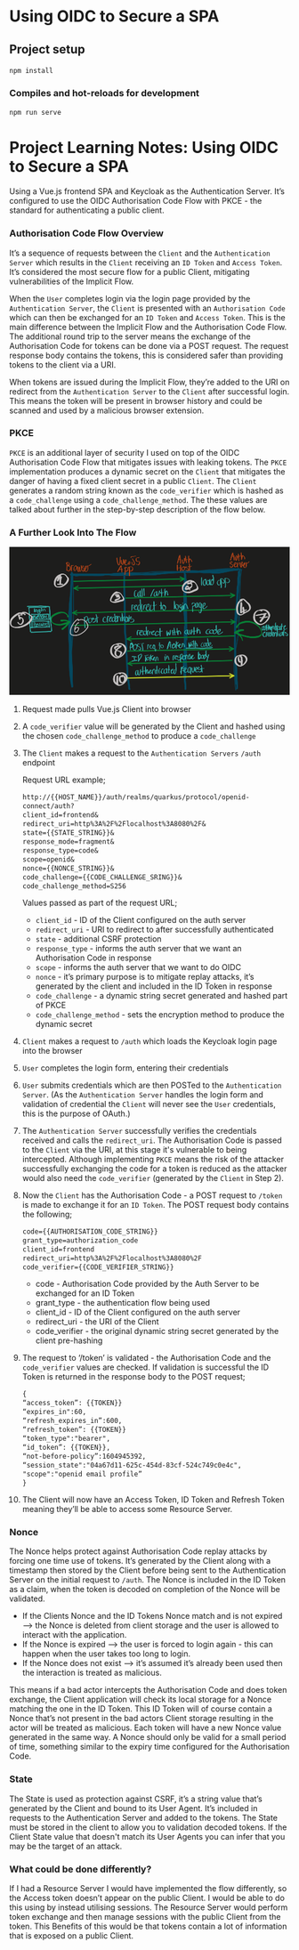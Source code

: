 # Using OIDC to Secure a SPA #

## Project setup ###
```
npm install
```

### Compiles and hot-reloads for development ###
```
npm run serve
```

# Project Learning Notes: Using OIDC to Secure a SPA #

Using a Vue.js frontend SPA and Keycloak as the Authentication Server. It’s configured to use the OIDC Authorisation Code Flow with PKCE - the standard for authenticating a public client. 

### Authorisation Code Flow Overview ###
It’s a sequence of requests between the `Client` and the `Authentication Server` which results in the `Client` receiving an `ID Token` and `Access Token`. It’s considered the most secure flow for a public Client, mitigating vulnerabilities of the Implicit Flow.

When the `User` completes login via the login page provided by the `Authentication Server`, the `Client` is presented with an `Authorisation Code` which can then be exchanged for an `ID Token` and `Access Token`. This is the main difference between the Implicit Flow and the Authorisation Code Flow. The additional round trip to the server means the exchange of the Authorisation Code for tokens can be done via a POST request. The request response body contains the tokens, this is considered safer than providing tokens to the client via a URI.

When tokens are issued during the Implicit Flow, they’re added to the URI on redirect from the `Authentication Server` to the `Client` after successful login. This means the token will be present in browser history and could be scanned and used by a malicious browser extension.

### PKCE ###
`PKCE` is an additional layer of security I used on top of the OIDC Authorisation Code Flow that mitigates issues with leaking tokens. The `PKCE` implementation produces a dynamic secret on the `Client` that mitigates the danger of having a fixed client secret in a public `Client`. 
The `Client` generates a random string known as the `code_verifier` which is hashed as a `code_challenge` using a `code_challenge_method`. The these values are talked about further in the step-by-step description of the flow below.

### A Further Look Into The Flow ###

![Alt text](./OIDC-flow-diagram.png?raw=true "OIDC Flow Diagram")

1. Request made pulls Vue.js Client into browser
2. A `code_verifier` value will be generated by the Client and hashed using the chosen `code_challenge_method` to produce a `code_challenge`
3. The `Client` makes a request to the `Authentication Servers` `/auth` endpoint

    Request URL example;
    ```
    http://{{HOST_NAME}}/auth/realms/quarkus/protocol/openid-connect/auth?
    client_id=frontend&
    redirect_uri=http%3A%2F%2Flocalhost%3A8080%2F&
    state={{STATE_STRING}}&
    response_mode=fragment&
    response_type=code&
    scope=openid&
    nonce={{NONCE_STRING}}&
    code_challenge={{CODE_CHALLENGE_SRING}}&
    code_challenge_method=S256
   ```
    
    Values passed as part of the request URL;
    * `client_id` - ID of the Client configured on the auth server
    * `redirect_uri` - URI to redirect to after successfully authenticated
    * `state` - additional CSRF protection
    * `response_type` - informs the auth server that we want an Authorisation Code in response
    * `scope` - informs the auth server that we want to do OIDC
    * `nonce` - it’s primary purpose is to mitigate replay attacks, it’s generated by the client and included in the ID Token in response
    * `code_challenge` - a dynamic string secret generated and hashed part of PKCE
    * `code_challenge_method` - sets the encryption method to produce the dynamic secret

4. `Client` makes a request to `/auth` which loads the Keycloak login page into the browser
5. `User` completes the login form, entering their credentials
6. `User` submits credentials which are then POSTed to the `Authentication Server`. (As the `Authentication Server` handles the login form and validation of credential the `Client` will never see the `User` credentials, this is the purpose of OAuth.)
7. The `Authentication Server` successfully verifies the credentials received and calls the `redirect_uri`. The Authorisation Code is passed to the `Client` via the URI, at this stage it's vulnerable to being intercepted. Although implementing `PKCE` means the risk of the attacker successfully exchanging the code for a token is reduced as the attacker would also need the `code_verifier` (generated by the `Client` in Step 2). 
8. Now the `Client` has the Authorisation Code - a POST request to `/token` is made to exchange it for an `ID Token`. The POST request body contains the following;

    ```
    code={{AUTHORISATION_CODE_STRING}}
    grant_type=authorization_code
    client_id=frontend
    redirect_uri=http%3A%2F%2Flocalhost%3A8080%2F
    code_verifier={{CODE_VERIFIER_STRING}}
    ```

    * code - Authorisation Code provided by the Auth Server to be exchanged for an ID Token
    * grant_type - the authentication flow being used
    * client_id - ID of the Client configured on the auth server
    * redirect_uri - the URI of the Client
    * code_verifier - the original dynamic string secret generated by the client pre-hashing  

9. The request to ‘/token’ is validated - the Authorisation Code and the `code_verifier` values are checked. If validation is successful the ID Token is returned in the response body to the POST request;
    ```
    {
    “access_token”: {{TOKEN}}
    “expires_in":60,
    “refresh_expires_in”:600,
    “refresh_token”: {{TOKEN}}
    “token_type":"bearer",
    “id_token”: {{TOKEN}},
    “not-before-policy”:1604945392,
    “session_state":"04a67d11-625c-454d-83cf-524c749c0e4c",
    "scope":"openid email profile”
    }
    ```

10. The Client will now have an Access Token, ID Token and Refresh Token meaning they’ll be able to access some Resource Server.

### Nonce ###
The Nonce helps protect against Authorisation Code replay attacks by forcing one time use of tokens. It’s generated by the Client along with a timestamp then stored by the Client before being sent to the Authentication Server on the initial request to `/auth`. The Nonce is included in the ID Token as a claim, when the token is decoded on completion of the Nonce will be validated. 
* If the Clients Nonce and the ID Tokens Nonce match and is not expired —> the Nonce is deleted from client storage and the user is allowed to interact with the application. 
* If the Nonce is expired —> the user is forced to login again - this can happen when the user takes too long to login. 
* If the Nonce does not exist —> it’s assumed it’s already been used then the interaction is treated as malicious.

This means if a bad actor intercepts the Authorisation Code and does token exchange, the Client application will check its local storage for a Nonce matching the one in the ID Token. This ID Token will of course contain a Nonce that’s not present in the bad actors Client storage resulting in the actor will be treated as malicious. Each token will have a new Nonce value generated in the same way.
A Nonce should only be valid for a small period of time, something similar to the expiry time configured for the Authorisation Code.

### State ###
The State is used as protection against CSRF, it’s a string value that’s generated by the Client and bound to its User Agent. It’s included in requests to the Authentication Server and added to the tokens. The State must be stored in the client to allow you to validation decoded tokens. If the Client State value that doesn't match its User Agents you can infer that you may be the target of an attack.

### What could be done differently? ###
If I had a Resource Server I would have implemented the flow differently, so the Access token doesn’t appear on the public Client. I would be able to do this using by instead utilising sessions. The Resource Server would perform token exchange and then manage sessions with the public Client from the token. This  Benefits of this would be that tokens contain a lot of information that is exposed on a public Client.